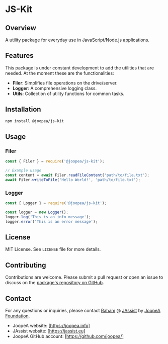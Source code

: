 # JS-Kit

## Overview
A utility package for everyday use in JavaScript/Node.js applications.

## Features
This package is under constant development to add the utilities that are needed. At the moment these are the functionalities:

- **Filer**: Simplifies file operations on the drive/server.
- **Logger**: A comprehensive logging class.
- **Utils**: Collection of utility functions for common tasks.

## Installation
```bash
npm install @joopea/js-kit
```

## Usage

### Filer
```javascript
const { Filer } = require('@joopea/js-kit');

// Example usage
const content = await Filer.readFileContent('path/to/file.txt');
await Filer.writeToFile('Hello World!', 'path/to/file.txt');
```

### Logger
```javascript
const { Logger } = require('@joopea/js-kit');

const logger = new Logger();
logger.log('This is an info message');
logger.error('This is an error message');
```

## License
MIT License. See `LICENSE` file for more details.

## Contributing
Contributions are welcome. Please submit a pull request or open an issue to discuss on the [package's repository on GitHub](https://github.com/joopea/js-kit).

## Contact
For any questions or inquiries, please contact [Raham](raham@joopea.com) @ [JAssist](https://jassist.eu) by [JoopeA Foundation](https://joopea.info).

- JoopeA website: [https://joopea.info]
- JAssist website: [https://jassist.eu]
- JoopeA GitHub account: [https://github.com/joopea/]
